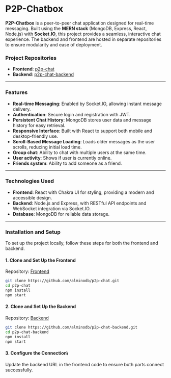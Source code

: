 # P2P-Chatbox

**P2P-Chatbox** is a peer-to-peer chat application designed for real-time messaging. Built using the **MERN stack** (MongoDB, Express, React, Node.js) with **Socket.IO**, this project provides a seamless, interactive chat experience. The backend and frontend are hosted in separate repositories to ensure modularity and ease of deployment.

### Project Repositories

- **Frontend**: [p2p-chat](https://github.com/alminodb/p2p-chat)
- **Backend**: [p2p-chat-backend](https://github.com/alminodb/p2p-chat-backend)

---

### Features

- **Real-time Messaging**: Enabled by Socket.IO, allowing instant message delivery.
- **Authentication**: Secure login and registration with JWT.
- **Persistent Chat History**: MongoDB stores user data and message history for easy retrieval.
- **Responsive Interface**: Built with React to support both mobile and desktop-friendly use.
- **Scroll-Based Message Loading**: Loads older messages as the user scrolls, reducing initial load time.
- **Group chat**: Ability to chat with multiple users at the same time.
- **User activity**: Shows if user is currently online.
- **Friends system**: Ability to add someone as a friend.

---

### Technologies Used

- **Frontend**: React with Chakra UI for styling, providing a modern and accessible design.
- **Backend**: Node.js and Express, with RESTful API endpoints and WebSocket integration via Socket.IO.
- **Database**: MongoDB for reliable data storage.

---

### Installation and Setup

To set up the project locally, follow these steps for both the frontend and backend.

#### 1. Clone and Set Up the Frontend

Repository: [Frontend](https://github.com/alminodb/p2p-chat)

```bash
git clone https://github.com/alminodb/p2p-chat.git
cd p2p-chat
npm install
npm start
```

#### 2. Clone and Set Up the Backend

Repository: [Backend](https://github.com/alminodb/p2p-chat-backend)

```bash
git clone https://github.com/alminodb/p2p-chat-backend.git
cd p2p-chat-backend
npm install
npm start
```

#### 3. Configure the Connection\

Update the backend URL in the frontend code to ensure both parts connect successfully.

